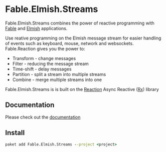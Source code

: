 # Fable.Elmish.Streams

Fable.Elmish.Streams combines the power of reactive programming with [Fable](http://fable.io/) and [Elmish](https://elmish.github.io/) applications.

Use reative programming on the Elmish message stream for easier handling of events such as keyboard, mouse, network and websockets. Fable.Reaction gives you the power to:

- Transform - change messages
- Filter - reducing the message stream
- Time-shift - delay messages
- Partition - split a stream into multiple streams
- Combine - merge multiple streams into one

Fable.Elmish.Streams is is built on the [Reaction](https://github.com/dbrattli/Elmish.Streams) Async Reactive ([Rx](http://reactivex.io/)) library

## Documentation

Please check out the [documentation](https://dbrattli.github.io/Elmish.Streams/)

## Install

```cmd
paket add Fable.Elmish.Streams --project <project>
```

